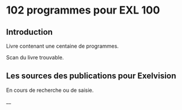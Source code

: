 # 102 programmes pour EXL 100

## Introduction

Livre contenant une centaine de programmes.

Scan du livre trouvable.


## Les sources des publications pour Exelvision

En cours de recherche ou de saisie.

__
